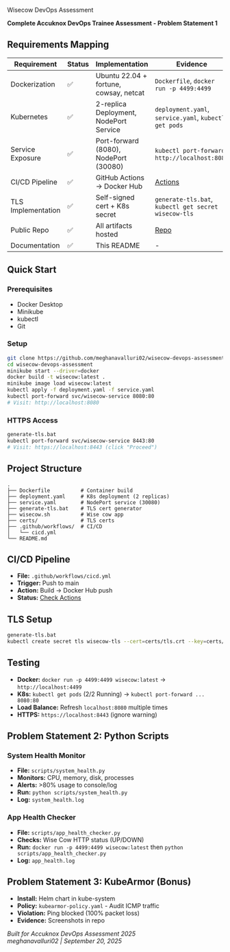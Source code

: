 Wisecow DevOps Assessment



**Complete Accuknox DevOps Trainee Assessment - Problem Statement 1**

## Requirements Mapping

| Requirement | Status | Implementation | Evidence |
|-------------|--------|----------------|----------|
| Dockerization | ✅ | Ubuntu 22.04 + fortune, cowsay, netcat | `Dockerfile`, `docker run -p 4499:4499` |
| Kubernetes | ✅ | 2-replica Deployment, NodePort Service | `deployment.yaml`, `service.yaml`, `kubectl get pods` |
| Service Exposure | ✅ | Port-forward (8080), NodePort (30080) | `kubectl port-forward`, `http://localhost:8080` |
| CI/CD Pipeline | ✅ | GitHub Actions → Docker Hub | [Actions](https://github.com/meghanavalluri02/wisecow-devops-assessment/actions) |
| TLS Implementation | ✅ | Self-signed cert + K8s secret | `generate-tls.bat`, `kubectl get secret wisecow-tls` |
| Public Repo | ✅ | All artifacts hosted | [Repo](https://github.com/meghanavalluri02/wisecow-devops-assessment) |
| Documentation | ✅ | This README | - |

## Quick Start

### Prerequisites
- Docker Desktop
- Minikube  
- kubectl
- Git

### Setup
```bash
git clone https://github.com/meghanavalluri02/wisecow-devops-assessment.git
cd wisecow-devops-assessment
minikube start --driver=docker
docker build -t wisecow:latest .
minikube image load wisecow:latest
kubectl apply -f deployment.yaml -f service.yaml
kubectl port-forward svc/wisecow-service 8080:80
# Visit: http://localhost:8080
```

### HTTPS Access
```bash
generate-tls.bat
kubectl port-forward svc/wisecow-service 8443:80
# Visit: https://localhost:8443 (click "Proceed")
```

## Project Structure
```
.
├── Dockerfile          # Container build
├── deployment.yaml     # K8s deployment (2 replicas)
├── service.yaml        # NodePort service (30080)
├── generate-tls.bat    # TLS cert generator
├── wisecow.sh          # Wise cow app
├── certs/              # TLS certs
├── .github/workflows/  # CI/CD
│   └── cicd.yml
└── README.md
```

## CI/CD Pipeline
- **File:** `.github/workflows/cicd.yml`
- **Trigger:** Push to main
- **Action:** Build → Docker Hub push
- **Status:** [Check Actions](https://github.com/meghanavalluri02/wisecow-devops-assessment/actions)

## TLS Setup
```bash
generate-tls.bat
kubectl create secret tls wisecow-tls --cert=certs/tls.crt --key=certs/tls.key
```

## Testing
- **Docker:** `docker run -p 4499:4499 wisecow:latest` → `http://localhost:4499`
- **K8s:** `kubectl get pods` (2/2 Running) → `kubectl port-forward ... 8080:80`
- **Load Balance:** Refresh `localhost:8080` multiple times
- **HTTPS:** `https://localhost:8443` (ignore warning)

## Problem Statement 2: Python Scripts

### System Health Monitor
- **File:** `scripts/system_health.py`
- **Monitors:** CPU, memory, disk, processes
- **Alerts:** >80% usage to console/log
- **Run:** `python scripts/system_health.py`
- **Log:** `system_health.log`

### App Health Checker
- **File:** `scripts/app_health_checker.py`
- **Checks:** Wise Cow HTTP status (UP/DOWN)
- **Run:** `docker run -p 4499:4499 wisecow:latest` then `python scripts/app_health_checker.py`
- **Log:** `app_health.log`

## Problem Statement 3: KubeArmor (Bonus)

- **Install:** Helm chart in kube-system
- **Policy:** `kubearmor-policy.yaml` - Audit ICMP traffic
- **Violation:** Ping blocked (100% packet loss)
- **Evidence:** Screenshots in repo

*Built for Accuknox DevOps Assessment 2025*  
*meghanavalluri02 | September 20, 2025*